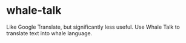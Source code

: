 # whale-talk
 Like Google Translate, but significantly less useful. Use Whale Talk to translate text into whale language.
